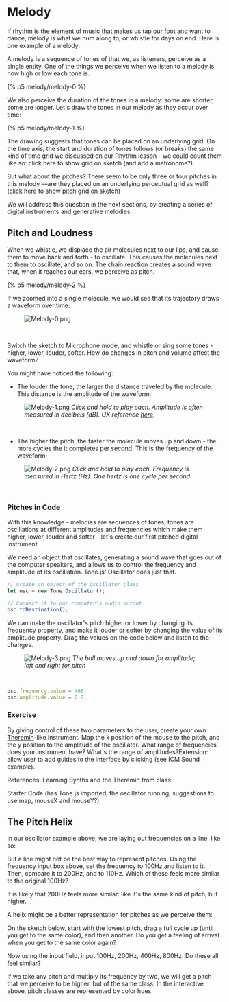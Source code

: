 # Melody

If rhythm is the element of music that makes us tap our foot and want to dance, melody is what we hum along to, or whistle for days on end. Here is one example of a melody:

A melody is a sequence of tones of that we, as listeners, perceive as a single entity. One of the things we perceive when we listen to a melody is how high or low each tone is.

{% p5 melody/melody-0 %}

We also perceive the duration of the tones in a melody: some are shorter, some are longer. Let's draw the tones in our melody as they occur over time:

{% p5 melody/melody-1 %}

The drawing suggests that tones can be placed on an underlying grid. On the time axis, the start and duration of tones follows (or breaks) the same kind of time grid we discussed on our Rhythm lesson - we could count them like so: click here to show grid on sketch (and add a metronome?).

But what about the pitches? There seem to be only three or four pitches in this melody ––are they placed on an underlying perceptual grid as well? (click here to show pitch grid on sketch)

We will address this question in the next sections, by creating a series of digital instruments and generative melodies.

## Pitch and Loudness

When we whistle, we displace the air molecules next to our lips, and cause them to move back and forth - to oscillate. This causes the molecules next to them to oscillate, and so on. The chain reaction creates a sound wave that, when it reaches our ears, we perceive as pitch.

{% p5 melody/melody-2 %}

If we zoomed into a single molecule, we would see that its trajectory draws a waveform over time:

<figure>

![Melody-0.png](Melody-0.png)

</figure><br>

Switch the sketch to Microphone mode, and whistle or sing some tones - higher, lower, louder, softer. How do changes in pitch and volume affect the waveform?

You might have noticed the following:

- The louder the tone, the larger the distance traveled by the molecule. This distance is the amplitude of the waveform:

<figure>

![Melody-1.png](Melody-1.png)
_Click and hold to play each. Amplitude is often measured in decibels (dB). UX reference [here](https://learningsynths.ableton.com/en/lfos/changing-the-modulation-shape)._

</figure><br>

- The higher the pitch, the faster the molecule moves up and down - the more cycles the it completes per second. This is the frequency of the waveform:

<figure>

![Melody-2.png](Melody-2.png)
_Click and hold to play each. Frequency is measured in Hertz (Hz). One hertz is one cycle per second._

</figure><br>

### Pitches in Code

With this knowledge - melodies are sequences of tones, tones are oscillations at different amplitudes and frequencies which make them higher, lower, louder and softer - let's create our first pitched digital instrument.

We need an object that oscillates, generating a sound wave that goes out of the computer speakers, and allows us to control the frequency and amplitude of its oscillation. Tone.js' Oscillator does just that.

```js
// Create an object of the Oscillator class
let osc = new Tone.Oscillator();

// Connect it to our computer's audio output
osc.toDestination();
```

We can make the oscillator's pitch higher or lower by changing its frequency property, and make it louder or softer by changing the value of its amplitude property. Drag the values on the code below and listen to the changes.

<figure>

![Melody-3.png](Melody-3.png)
_The ball moves up and down for amplitude; left and right for pitch_

</figure><br>

```js
osc.frequency.value = 400;
osc.amplitude.value = 0.9;
```

### Exercise

By giving control of these two parameters to the user, create your own [Theremin](https://www.youtube.com/watch?v=PjnaciNT-wQ)-like instrument. Map the x position of the mouse to the pitch, and the y position to the amplitude of the oscillator. What range of frequencies does your instrument have? What's the range of amplitudes?Extension: allow user to add guides to the interface by clicking (see ICM Sound example).

References: Learning Synths and the Theremin from class.

Starter Code (has Tone.js imported, the oscillator running, suggestions to use map, mouseX and mouseY?)

## The Pitch Helix

In our oscillator example above, we are laying out frequencies on a line, like so:

But a line might not be the best way to represent pitches. Using the frequency input box above, set the frequency to 100Hz and listen to it. Then, compare it to 200Hz, and to 110Hz. Which of these feels more similar to the original 100Hz?

It is likely that 200Hz feels more similar: like it's the same kind of pitch, but higher.

A helix might be a better representation for pitches as we perceive them:

On the sketch below, start with the lowest pitch, drag a full cycle up (until you get to the same color), and then another. Do you get a feeling of arrival when you get to the same color again?

Now using the input field, input 100Hz, 200Hz, 400Hz, 800Hz. Do these all feel similar?

If we take any pitch and multiply its frequency by two, we will get a pitch that we perceive to be higher, but of the same class. In the interactive above, pitch classes are represented by color hues.
